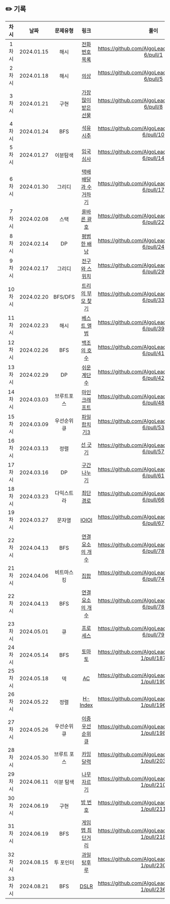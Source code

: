 ## ✏️ 기록   

| 차시 |    날짜    | 문제유형 | 링크 | 풀이 |
|:----:|:---------:|:----:|:-----:|:----:|
| 1차시 | 2024.01.15 |  해시  | <a href="https://school.programmers.co.kr/learn/courses/30/lessons/42577?language=python3">전화번호 목록</a> | https://github.com/AlgoLeadMe/AlgoLeadMe-6/pull/1 |
| 2차시 | 2024.01.18 |  해시  | <a href="https://school.programmers.co.kr/learn/courses/30/lessons/42578">의상</a> | https://github.com/AlgoLeadMe/AlgoLeadMe-6/pull/5 |
| 3차시 | 2024.01.21 |  구현  | <a href="https://school.programmers.co.kr/learn/courses/30/lessons/258712">가장 많이 받은 선물</a> | https://github.com/AlgoLeadMe/AlgoLeadMe-6/pull/8 |
| 4차시 | 2024.01.24 |  BFS  | <a href="https://school.programmers.co.kr/learn/courses/30/lessons/250136">석유 시추</a> | https://github.com/AlgoLeadMe/AlgoLeadMe-6/pull/10 |
| 5차시 | 2024.01.27 |  이분탐색  | <a href="https://school.programmers.co.kr/learn/courses/30/lessons/43238">입국심사</a> | https://github.com/AlgoLeadMe/AlgoLeadMe-6/pull/14 |
| 6차시 | 2024.01.30 |  그리디  | <a href="https://school.programmers.co.kr/learn/courses/30/lessons/150369">택배 배달과 수거하기</a> | https://github.com/AlgoLeadMe/AlgoLeadMe-6/pull/17 |
| 7차시 | 2024.02.08 |  스택  | <a href="https://school.programmers.co.kr/learn/courses/30/lessons/12909">올바른 괄호</a> | https://github.com/AlgoLeadMe/AlgoLeadMe-6/pull/22 |
| 8차시 | 2024.02.14 |  DP  | <a href="https://www.acmicpc.net/problem/12865">평범한 배낭</a> | https://github.com/AlgoLeadMe/AlgoLeadMe-6/pull/24 |
| 9차시 | 2024.02.17 |  그리디  | <a href="https://www.acmicpc.net/problem/2138">전구와 스위치</a> | https://github.com/AlgoLeadMe/AlgoLeadMe-6/pull/29 |
| 10차시 | 2024.02.20 |  BFS/DFS  | <a href="https://www.acmicpc.net/problem/11725">트리의 부모 찾기</a> | https://github.com/AlgoLeadMe/AlgoLeadMe-6/pull/33 |
| 11차시 | 2024.02.23 |  해시  | <a href="https://school.programmers.co.kr/learn/courses/30/lessons/42579">베스트 앨범</a> | https://github.com/AlgoLeadMe/AlgoLeadMe-6/pull/39 |
| 12차시 | 2024.02.26 |  BFS  | <a href="https://www.acmicpc.net/problem/3197">백조의 호수</a> | https://github.com/AlgoLeadMe/AlgoLeadMe-6/pull/41 |
| 13차시 | 2024.02.29 |  DP  | <a href="https://www.acmicpc.net/problem/10844">쉬운 계단 수</a> | https://github.com/AlgoLeadMe/AlgoLeadMe-6/pull/42 |
| 14차시 | 2024.03.03 |  브루트포스  | <a href="https://www.acmicpc.net/problem/18111">마인크래프트</a> | https://github.com/AlgoLeadMe/AlgoLeadMe-6/pull/48 |
| 15차시 | 2024.03.09 |  우선순위 큐  | <a href="https://www.acmicpc.net/problem/13975">파일 합치기3</a> | https://github.com/AlgoLeadMe/AlgoLeadMe-6/pull/53 |
| 16차시 | 2024.03.13 |  정렬  | <a href="https://www.acmicpc.net/problem/2170">선 긋기</a> | https://github.com/AlgoLeadMe/AlgoLeadMe-6/pull/57 |
| 17차시 | 2024.03.16 |  DP  | <a href="https://www.acmicpc.net/problem/2228">구간 나누기</a> | https://github.com/AlgoLeadMe/AlgoLeadMe-6/pull/61 |
| 18차시 | 2024.03.23 |  다익스트라  | <a href="https://www.acmicpc.net/problem/1753">최단 경로</a> | https://github.com/AlgoLeadMe/AlgoLeadMe-6/pull/66 |
| 19차시 | 2024.03.27 |  문자열  | <a href="https://www.acmicpc.net/problem/5525">IOIOI</a> | https://github.com/AlgoLeadMe/AlgoLeadMe-6/pull/67 |
| 22차시 | 2024.04.13 |  BFS  | <a href="https://www.acmicpc.net/problem/11724">연결 요소의 개수</a> | https://github.com/AlgoLeadMe/AlgoLeadMe-6/pull/78 |
| 21차시 | 2024.04.06 |  비트마스킹  | <a href="https://www.acmicpc.net/problem/11723">집합</a> | https://github.com/AlgoLeadMe/AlgoLeadMe-6/pull/74 |
| 22차시 | 2024.04.13 |  BFS  | <a href="https://www.acmicpc.net/problem/11724">연결 요소의 개수</a> | https://github.com/AlgoLeadMe/AlgoLeadMe-6/pull/78 |
| 23차시 | 2024.05.01 |  큐  | <a href="https://school.programmers.co.kr/learn/courses/30/lessons/42587">프로세스</a> | https://github.com/AlgoLeadMe/AlgoLeadMe-6/pull/79 |
| 24차시 | 2024.05.14 |  BFS  | <a href="https://www.acmicpc.net/problem/7576">토마토</a> | https://github.com/AlgoLeadMe/AlgoLeadMe-1/pull/187 |
| 25차시 | 2024.05.18 |  덱  | <a href="https://www.acmicpc.net/problem/5430">AC</a> | https://github.com/AlgoLeadMe/AlgoLeadMe-1/pull/190 |
| 26차시 | 2024.05.22 |  정렬  | <a href="https://school.programmers.co.kr/learn/courses/30/lessons/42747">H-Index</a> | https://github.com/AlgoLeadMe/AlgoLeadMe-1/pull/196 |
| 27차시 | 2024.05.26 |  우선순위 큐  | <a href="https://www.acmicpc.net/problem/7662">이중 우선순위 큐</a> | https://github.com/AlgoLeadMe/AlgoLeadMe-1/pull/198 |
| 28차시 | 2024.05.30 |  브루트 포스  | <a href="https://www.acmicpc.net/problem/6064">카잉 달력</a> | https://github.com/AlgoLeadMe/AlgoLeadMe-1/pull/203 |
| 29차시 | 2024.06.11 |  이분 탐색  | <a href="https://www.acmicpc.net/problem/2805">나무 자르기</a> | https://github.com/AlgoLeadMe/AlgoLeadMe-1/pull/210 |
| 30차시 | 2024.06.19 |  구현  | <a href="https://www.acmicpc.net/problem/1475">방 번호</a> | https://github.com/AlgoLeadMe/AlgoLeadMe-1/pull/211 |
| 31차시 | 2024.06.19 |  BFS  | <a href="https://school.programmers.co.kr/learn/courses/30/lessons/1844">게임 맵 최단거리</a> | https://github.com/AlgoLeadMe/AlgoLeadMe-1/pull/218 |
| 32차시 | 2024.08.15 |  투 포인터  | <a href="https://www.acmicpc.net/problem/30804">과일 탕후루</a> | https://github.com/AlgoLeadMe/AlgoLeadMe-1/pull/230 |
| 33차시 | 2024.08.21 |  BFS  | <a href="https://www.acmicpc.net/problem/9019">DSLR</a> | https://github.com/AlgoLeadMe/AlgoLeadMe-1/pull/236 |